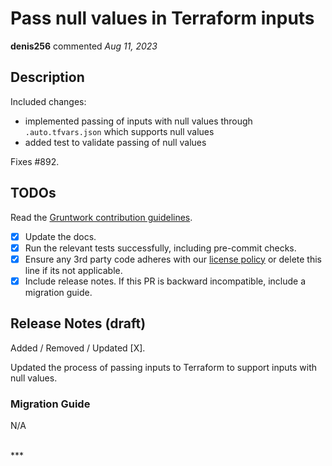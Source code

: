 # Pass null values in Terraform inputs

**denis256** commented *Aug 11, 2023*

<!-- Prepend '[WIP]' to the title if this PR is still a work-in-progress. Remove it when it is ready for review! -->

## Description

Included changes:
* implemented passing of inputs with null values through `.auto.tfvars.json` which supports null values
* added test to validate passing of null values

Fixes #892.

<!-- Description of the changes introduced by this PR. -->

## TODOs

Read the [Gruntwork contribution guidelines](https://gruntwork.notion.site/Gruntwork-Coding-Methodology-02fdcd6e4b004e818553684760bf691e).

- [x] Update the docs.
- [x] Run the relevant tests successfully, including pre-commit checks.
- [x] Ensure any 3rd party code adheres with our [license policy](https://www.notion.so/gruntwork/Gruntwork-licenses-and-open-source-usage-policy-f7dece1f780341c7b69c1763f22b1378) or delete this line if its not applicable.
- [x] Include release notes. If this PR is backward incompatible, include a migration guide.

## Release Notes (draft)

<!-- One-line description of the PR that can be included in the final release notes. -->
Added / Removed / Updated [X].

Updated the process of passing inputs to Terraform to support inputs with null values.

### Migration Guide

<!-- Important: If you made any backward incompatible changes, then you must write a migration guide! -->

N/A


<br />
***


